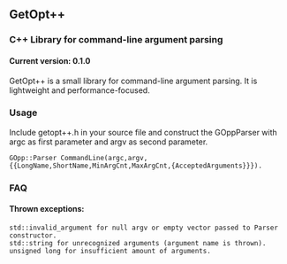 ## GetOpt++
### C++ Library for command-line argument parsing
#### Current version: 0.1.0

GetOpt++ is a small library for command-line argument parsing. It is
lightweight and performance-focused.

### Usage

Include getopt++.h in your source file and construct the GOppParser with argc
as first parameter and argv as second parameter.  


    GOpp::Parser CommandLine(argc,argv,{{LongName,ShortName,MinArgCnt,MaxArgCnt,{AcceptedArguments}}}).  


### FAQ
#### Thrown exceptions:  
	std::invalid_argument for null argv or empty vector passed to Parser
	constructor.  
	std::string for unrecognized arguments (argument name is thrown).  
	unsigned long for insufficient amount of arguments.  
	
      
